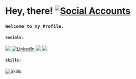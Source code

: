 # Hey, there! <a href="githu.com/amitxparmar"><img src="https://skillicons.dev/icons?i=github&perline=1" alt="Social Accounts" /></a>

### `Welcome to my Profile.`

#### `Socials:`
<a href="Instagram.com/amitxxparmar">
  <img src="https://skillicons.dev/icons?i=instagram&perline=1 alt="Instagram" />
</a>
<a href="https://www.linkedin.com/in/amit-parmar-665002221/">
  <img src="https://skillicons.dev/icons?i=linkedin&perline=16" alt="LinkedIn" />
</a>                                                                                  
<a href="https://stackoverflow.com/users/20359990/amit">
  <img src="https://skillicons.dev/icons?i=stackoverflow&theme=light&perline=1 alt="Social Accounts" />
</a>
<a href="">
  <img src="https://skillicons.dev/icons?i=gmail&perline=1 alt="Social Accounts" />
</a>
                                                                                     
#### `Skills:`

<p align="left"><img src="https://skillicons.dev/icons?i=js,mongodb,express,react,nodejs,firebase,jquery,graphql,css,materialui,bootstrap,netlify,nextjs,linux,git,github&perline=16&theme=light" alt="Skills" /> 

